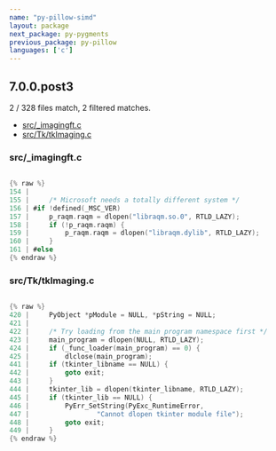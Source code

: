 ```yaml
---
name: "py-pillow-simd"
layout: package
next_package: py-pygments
previous_package: py-pillow
languages: ['c']
---
```

## 7.0.0.post3
2 / 328 files match, 2 filtered matches.

 - [src/_imagingft.c](#src_imagingftc)
 - [src/Tk/tkImaging.c](#srctktkimagingc)

### src/_imagingft.c

```c

{% raw %}
154 | 
155 |     /* Microsoft needs a totally different system */
156 | #if !defined(_MSC_VER)
157 |     p_raqm.raqm = dlopen("libraqm.so.0", RTLD_LAZY);
158 |     if (!p_raqm.raqm) {
159 |         p_raqm.raqm = dlopen("libraqm.dylib", RTLD_LAZY);
160 |     }
161 | #else
{% endraw %}

```
### src/Tk/tkImaging.c

```c

{% raw %}
420 |     PyObject *pModule = NULL, *pString = NULL;
421 | 
422 |     /* Try loading from the main program namespace first */
423 |     main_program = dlopen(NULL, RTLD_LAZY);
424 |     if (_func_loader(main_program) == 0) {
425 |         dlclose(main_program);
441 |     if (tkinter_libname == NULL) {
442 |         goto exit;
443 |     }
444 |     tkinter_lib = dlopen(tkinter_libname, RTLD_LAZY);
445 |     if (tkinter_lib == NULL) {
446 |         PyErr_SetString(PyExc_RuntimeError,
447 |                 "Cannot dlopen tkinter module file");
448 |         goto exit;
449 |     }
{% endraw %}

```
